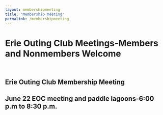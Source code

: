 ```yaml
---
layout: membershipmeeting
title: "Membership Meeting"
permalink: /membershipmeeting
---
```

 

# Erie Outing Club Meetings-Members and Nonmembers Welcome<br><br>   

## **Erie Outing Club Membership Meeting**<br>

## **June 22 EOC meeting and paddle lagoons-6:00 p.m to 8:30 p.m.**<br>


  
  
  

 







  

